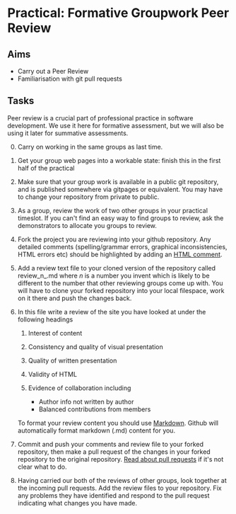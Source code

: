 # Practical: Formative Groupwork Peer Review

## Aims

* Carry out a Peer Review
* Familiarisation with git pull requests


## Tasks

Peer review is a crucial part of professional practice in software development. We use it here for formative assessment, but we will also be using it later for summative assessments.

0. Carry on working in the same groups as last time.

1. Get your group web pages into a workable state: finish this in the first half of the practical 

2. Make sure that your group work is available in a public git repository, and is published somewhere via gitpages or equivalent. You may have to change your repository from private to public. 

3. As a group, review the work of two other groups in your practical timeslot. If you can't find an easy way to find groups to review, ask the demonstrators to allocate you groups to review.

4. Fork the project you are reviewing into your github repository. Any detailed comments (spelling/grammar errors, graphical inconsistencies, HTML errors etc) should be highlighted by adding an [HTML comment](https://developer.mozilla.org/en-US/docs/Learn/HTML/Introduction_to_HTML/Getting_started#HTML_comments).

5. Add a review text file to your cloned version of the repository called review_n_.md where _n_ is a number you invent which is likely to be different to the number that other reviewing groups come up with. You will have to clone your forked repository into your local filespace, work on it there and push the changes back.

6. In this file write a review of the site you have looked at under the following headings

   1. Interest of content
   2. Consistency and quality of visual presentation
   3. Quality of written presentation
   4. Validity of HTML
   5. Evidence of collaboration including
   
       - Author info not written by author
       - Balanced contributions from members
     
   To format your review content you should use [Markdown](https://daringfireball.net/projects/markdown/syntax). Github will automatically format markdown (.md) content for you.

7. Commit and push your comments and review file to your forked repository, then make a pull request of the changes in your forked repository to the original repository. [Read about pull requests](https://help.github.com/articles/creating-a-pull-request-from-a-fork/) if it's not clear what to do.

8. Having carried our both of the reviews of other groups, look together at the incoming pull requests. Add the review files to your repository. Fix any problems they have identified and respond to the pull request indicating what changes you have made.

       
